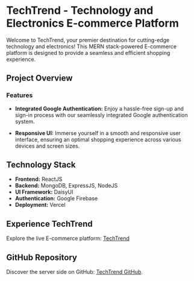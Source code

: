 # TechTrend - Technology and Electronics E-commerce Platform

Welcome to TechTrend, your premier destination for cutting-edge technology and electronics! This MERN stack-powered E-commerce platform is designed to provide a seamless and efficient shopping experience.

## Project Overview

### Features

- **Integrated Google Authentication:** Enjoy a hassle-free sign-up and sign-in process with our seamlessly integrated Google authentication system.

- **Responsive UI:** Immerse yourself in a smooth and responsive user interface, ensuring an optimal shopping experience across various devices and screen sizes.

## Technology Stack

- **Frontend:** ReactJS
- **Backend:** MongoDB, ExpressJS, NodeJS
- **UI Framework:** DaisyUI
- **Authentication:** Google Firebase
- **Deployment:** Vercel

## Experience TechTrend

Explore the live E-commerce platform: [TechTrend](https://arsdev-techtrend.netlify.app/)

## GitHub Repository

Discover the server side on GitHub: [TechTrend GitHub](https://github.com/ArnabTo/brand-shop-server).

